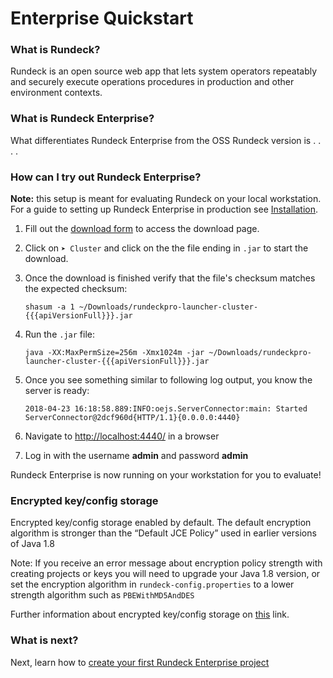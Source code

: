 # Enterprise Quickstart

### What is Rundeck?

Rundeck is an open source web app that lets system operators repeatably and securely execute operations procedures in production and other environment contexts.

### What is Rundeck Enterprise?

What differentiates Rundeck Enterprise from the OSS Rundeck version is . . . .

### How can I try out Rundeck Enterprise?

**Note:** this setup is meant for evaluating Rundeck on your local workstation. For a guide to setting up Rundeck Enterprise in production see [Installation](/administration/install/index.md).

1. Fill out the [download form](https://www.rundeck.com/download-now) to access the download page.
1. Click on `➤ Cluster` and click on the the file ending in `.jar` to start the download.
1. Once the download is finished verify that the file's checksum matches the expected checksum:

   ```
   shasum -a 1 ~/Downloads/rundeckpro-launcher-cluster-{{{apiVersionFull}}}.jar
   ```

1. Run the `.jar` file:

   ```
   java -XX:MaxPermSize=256m -Xmx1024m -jar ~/Downloads/rundeckpro-launcher-cluster-{{{apiVersionFull}}}.jar
   ```

1. Once you see something similar to following log output, you know the server is ready:

   ```
   2018-04-23 16:18:58.889:INFO:oejs.ServerConnector:main: Started ServerConnector@2dcf960d{HTTP/1.1}{0.0.0.0:4440}
   ```

1. Navigate to [http://localhost:4440/](http://localhost:4440/user/login) in a browser
1. Log in with the username **admin** and password **admin**

Rundeck Enterprise is now running on your workstation for you to evaluate!

### Encrypted key/config storage

Encrypted key/config storage enabled by default. The default encryption algorithm is stronger than the “Default JCE Policy” used in earlier versions of Java 1.8

Note: If you receive an error message about encryption policy strength with creating projects or keys you will need to upgrade your Java 1.8 version, or set the encryption algorithm in `rundeck-config.properties` to a lower strength algorithm such as `PBEWithMD5AndDES`

Further information about encrypted key/config storage on [this](/administration/configuration/plugins/bundled-plugins.md#jasypt-encryption-plugin) link.

### What is next?

Next, learn how to [create your first Rundeck Enterprise project](/manual/03-getting-started.md#project-setup)
